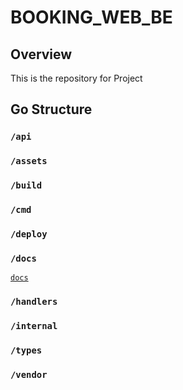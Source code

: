 # BOOKING_WEB_BE

## Overview
This is the repository for Project

## Go Structure
### `/api`
### `/assets`
### `/build`
### `/cmd`
### `/deploy`
### `/docs`
[`docs`](docs/ReadMe.md)
### `/handlers`
### `/internal`
### `/types`
### `/vendor`
